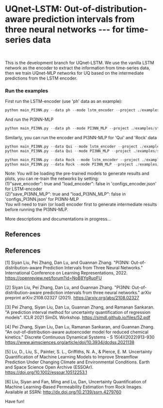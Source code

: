# UQnet-LSTM: Out-of-distribution-aware prediction intervals from three neural networks --- for time-series data
<br/>

This is the development branch for UQnet-LSTM. We use the vanilla LSTM network as the encoder to extract the information from time-series data, then we train UQnet-MLP networks for UQ based on the intermediate predictions from the LSTM encoder. 

### Run the examples

First run the LSTM-encoder (use 'ph' data as an example):
```python
python main_PI3NN.py --data ph --mode lstm_encoder --project ./examples/streamflow_proj/ --exp ph --configs ./examples/streamflow_proj/ph/configs_encoder.json
```
And run the PI3NN-MLP
```python
python main_PI3NN.py --data ph --mode PI3NN_MLP --project ./examples/streamflow_proj/ --exp ph --configs ./examples/streamflow_proj/ph/configs_PI3NN.json
```

Similarly, you can run the encoder and PI3NN-MLP for 'Qui' and 'Rock' data
```python
python main_PI3NN.py --data Qui --mode lstm_encoder --project ./examples/streamflow_proj/ --exp Qui --configs ./examples/streamflow_proj/Qui/configs_encoder.json
python main_PI3NN.py --data Qui --mode PI3NN_MLP --project ./examples/streamflow_proj/ --exp Qui --configs ./examples/streamflow_proj/Qui/configs_PI3NN.json 
```

```python
python main_PI3NN.py --data Rock --mode lstm_encoder --project ./examples/streamflow_proj/ --exp Rock --configs ./examples/streamflow_proj/Rock/configs_encoder.json
python main_PI3NN.py --data Rock --mode PI3NN_MLP --project ./examples/streamflow_proj/ --exp Rock --configs ./examples/streamflow_proj/Rock/configs_PI3NN.json
```

Note: You will be loading the pre-trained models to generate results and plots, you can re-train the networks by setting: <br/>
(1)"save_encoder": true and "load_encoder": false in 'configs_encoder.json' for LSTM-encoder <br/>
(2)"save_PI3NN_MLP": true and "load_PI3NN_MLP": false in 'configs_PI3NN.json' for PI3NN-MLP <br/>
You will need to train (or load) encoder first to generate intermediate results before running the PI3NN-MLP. <br/>

More descriptions and documentations in progress...

## References

## References

[1] Siyan Liu, Pei Zhang, Dan Lu, and Guannan Zhang. "PI3NN: Out-of-distribution-aware Prediction Intervals from Three Neural Networks." International Conference on Learning Representations, 2022. https://openreview.net/forum?id=NoB8YgRuoFU

[2] Siyan Liu, Pei Zhang, Dan Lu, and Guannan Zhang. "PI3NN: Out-of-distribution-aware prediction intervals from three neural networks." arXiv preprint arXiv:2108.02327 (2021). https://arxiv.org/abs/2108.02327

[3] Pei Zhang, Siyan Liu, Dan Lu, Guannan Zhang, and Ramanan Sankaran. "A prediction interval method for uncertainty quantification of regression models". ICLR 2021 SimDL Workshop. https://simdl.github.io/files/52.pdf

[4] Pei Zhang, Siyan Liu, Dan Lu, Ramanan Sankaran, and Guannan Zhang. "An out-of-distribution-aware autoencoder model for reduced chemical kinetics." Discrete Continuous Dynamical Systems - S 15(4)(2022)913-930 https://www.aimsciences.org/article/doi/10.3934/dcdss.2021138 

[5] Lu, D., Liu, S., Painter, S. L., Griffiths, N. A., & Pierce, E. M. Uncertainty Quantification of Machine Learning Models to Improve Streamflow Prediction Under Changing Climate and Environmental Conditions. Earth and Space Science Open Archive (ESSOAr). https://doi.org/10.1002/essoar.10512253.1

[6] Liu, Siyan and Fan, Ming and Lu, Dan, Uncertainty Quantification of Machine Learning-Based Permeability Estimation from Rock Images. Available at SSRN: http://dx.doi.org/10.2139/ssrn.4279760

Have fun!

